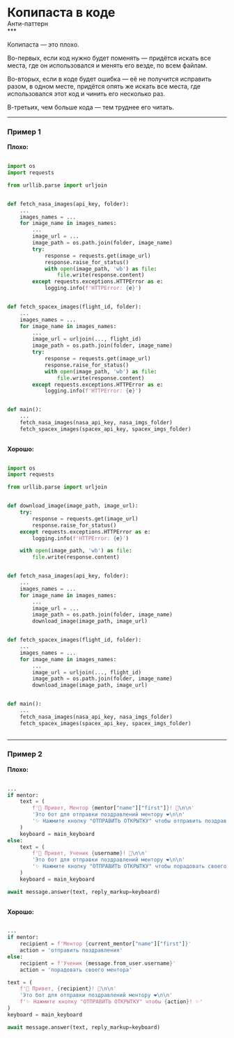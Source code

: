 
<div class="sticky-header">
  <div>
    <h1 style="margin: 0;">Копипаста в коде</h1>
    <p style="margin: 0;">Анти-паттерн</p>
  </div>
</div>
***

Копипаста — это плохо.

Во-первых, если код нужно будет поменять — придётся искать все места, где он использовался и менять его везде, по всем файлам.

Во-вторых, если в коде будет ошибка — её не получится исправить разом, в одном месте, придётся опять же искать все места, где использовался этот код и чинить его несколько раз.

В-третьих, чем больше кода — тем труднее его читать.

***

### Пример 1


                                    **Плохо:**

                                    ```python
                                    import os
import requests

from urllib.parse import urljoin


def fetch_nasa_images(api_key, folder):
    ...
    images_names = ...
    for image_name in images_names:
        ...
        image_url = ...
        image_path = os.path.join(folder, image_name)
        try:
            response = requests.get(image_url)
            response.raise_for_status()
            with open(image_path, 'wb') as file:
                file.write(response.content)
        except requests.exceptions.HTTPError as e:
            logging.info(f'HTTPError: {e}')


def fetch_spacex_images(flight_id, folder):
    ...
    images_names = ...
    for image_name in images_names:
        ...
        image_url = urljoin(..., flight_id)
        image_path = os.path.join(folder, image_name)
        try:
            response = requests.get(image_url)
            response.raise_for_status()
            with open(image_path, 'wb') as file:
                file.write(response.content)
        except requests.exceptions.HTTPError as e:
            logging.info(f'HTTPError: {e}')


def main():
    ...
    fetch_nasa_images(nasa_api_key, nasa_imgs_folder)
    fetch_spacex_images(spacex_api_key, spacex_imgs_folder)
                                    ```


                                    **Хорошо:**

                                    ```python
                                    import os
import requests

from urllib.parse import urljoin


def download_image(image_path, image_url):
    try:
        response = requests.get(image_url)
        response.raise_for_status()
    except requests.exceptions.HTTPError as e:
        logging.info(f'HTTPError: {e}')

    with open(image_path, 'wb') as file:
        file.write(response.content)


def fetch_nasa_images(api_key, folder):
    ...
    images_names = ...
    for image_name in images_names:
        ...
        image_url = ...
        image_path = os.path.join(folder, image_name)
        download_image(image_path, image_url)


def fetch_spacex_images(flight_id, folder):
    ...
    images_names = ...
    for image_name in images_names:
        ...
        image_url = urljoin(..., flight_id)
        image_path = os.path.join(folder, image_name)
        download_image(image_path, image_url)


def main():
    ...
    fetch_nasa_images(nasa_api_key, nasa_imgs_folder)
    fetch_spacex_images(spacex_api_key, spacex_imgs_folder)
                                    ```

***

### Пример 2


                                **Плохо:**

                                ```python
                                ...
if mentor:
    text = (
        f'🎉 Привет, Ментор {mentor["name"]["first"]}! 🎉\n\n'
        'Это бот для отправки поздравлений ментору ❤️\n\n'
        '✨ Нажмите кнопку "ОТПРАВИТЬ ОТКРЫТКУ" чтобы отправить поздравления! ✨'
    )
    keyboard = main_keyboard
else:
    text = (
        f'🎉 Привет, Ученик {username}! 🎉\n\n'
        'Это бот для отправки поздравлений ментору ❤️\n\n'
        '✨ Нажмите кнопку "ОТПРАВИТЬ ОТКРЫТКУ" чтобы порадовать своего ментора! ✨'
    )
    keyboard = main_keyboard

await message.answer(text, reply_markup=keyboard)
                                ```


                                **Хорошо:**

                                ```python
                                ...
if mentor:
    recipient = f'Ментор {current_mentor["name"]["first"]}'
    action = 'отправить поздравления'
else:
    recipient = f'Ученик {message.from_user.username}'
    action = 'порадовать своего ментора'

text = (
    f'🎉 Привет, {recipient}! 🎉\n\n'
    'Это бот для отправки поздравлений ментору ❤️\n\n'
    f'✨ Нажмите кнопку "ОТПРАВИТЬ ОТКРЫТКУ" чтобы {action}! ✨'
)
keyboard = main_keyboard

await message.answer(text, reply_markup=keyboard)
                                ```


